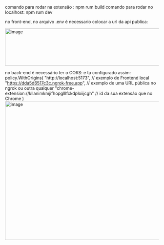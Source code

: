 comando para rodar na extensão : npm rum build
comando para rodar no localhost: npm rum dev


no front-end, no arquivo .env é necessario colocar a url da api publica:

<img width="530" height="122" alt="image" src="https://github.com/user-attachments/assets/a2aa8968-b06c-45bc-8db7-c057b0f65f32" />

no  back-end é necessário ter o CORS: 
e ta configurado assim:
policy.WithOrigins(
        "http://localhost:5173",                                  // exemplo de Frontend local
        "https://dda5d6517c3c.ngrok-free.app",                   // exemplo de uma URL pública no ngrok ou outra qualquer
        "chrome-extension://kllanimkmjifhopglllfckdploiijcgh"    // id da sua extensão que no Chrome
    )
<img width="1236" height="455" alt="image" src="https://github.com/user-attachments/assets/ff9a06a7-820b-4d09-9081-741bb2ffae53" />
